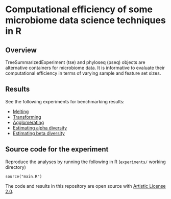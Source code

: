 # Computational efficiency of some microbiome data science techniques in R


## Overview

TreeSummarizedExperiment (tse) and phyloseq (pseq) objects are
alternative containers for microbiome data. It is informative to
evaluate their computational efficiency in terms of varying sample and
feature set sizes.


## Results

See the following experiments for benchmarking results:
* [Melting](experiments/melt_benchmark.Rmd)
* [Transforming](experiments/transform_benchmark.Rmd)
* [Agglomerating](experiments/agglomerate_benchmark.Rmd)
* [Estimating alpha diversity](experiments/alpha_benchmark.Rmd)
* [Estimating beta diversity](experiments/beta_benchmark.Rmd)


## Source code for the experiment

Reproduce the analyses by running the following in R (`experiments/` working directory)

```
source("main.R")
```


The code and results in this repository are open source with [Artistic
License 2.0](LICENSE.md).






